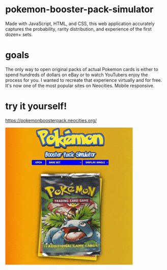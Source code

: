 [comment]: <> (to publish to neocities with the CLI run:)
[comment]: <> (neocities push .)
[comment]: <> (for single file, e.g. Upload img.jpg to the 'images' directory)
[comment]: <> (neocities upload -d images img.jpg)
# pokemon-booster-pack-simulator
Made with JavaScript, HTML, and CSS, this web application accurately captures the probability, rarity distribution, and experience of the first dozen+ sets.

# goals
The only way to open original packs of actual Pokemon cards is either to spend hundreds of dollars on eBay or to watch YouTubers enjoy the process for you. I wanted to recreate that experience virtually and for free. It's now one of the most popular sites on Neocities. Mobile responsive.

# try it yourself!
https://pokemonboosterpack.neocities.org/

![](images/site/pokemon-demo-new.gif)
